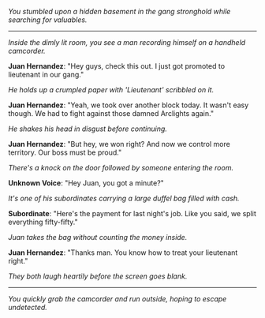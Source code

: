 
*You stumbled upon a hidden basement in the gang stronghold while searching for valuables.*

---

*Inside the dimly lit room, you see a man recording himself on a handheld camcorder.*

**Juan Hernandez**: "Hey guys, check this out. I just got promoted to lieutenant in our gang."

*He holds up a crumpled paper with 'Lieutenant' scribbled on it.*

**Juan Hernandez**: "Yeah, we took over another block today. It wasn't easy though. We had to fight against those damned Arclights again."

*He shakes his head in disgust before continuing.*

**Juan Hernandez**: "But hey, we won right? And now we control more territory. Our boss must be proud."

*There's a knock on the door followed by someone entering the room.*

**Unknown Voice**: "Hey Juan, you got a minute?"

*It's one of his subordinates carrying a large duffel bag filled with cash.*

**Subordinate**: "Here's the payment for last night's job. Like you said, we split everything fifty-fifty."

*Juan takes the bag without counting the money inside.*

**Juan Hernandez**: "Thanks man. You know how to treat your lieutenant right."

*They both laugh heartily before the screen goes blank.*

---

*You quickly grab the camcorder and run outside, hoping to escape undetected.*
